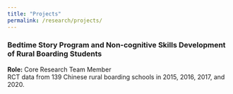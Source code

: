 ```yaml
---
title: "Projects"
permalink: /research/projects/
---
```


### Bedtime Story Program and Non-cognitive Skills Development of Rural Boarding Students  
**Role:** Core Research Team Member  
RCT data from 139 Chinese rural boarding schools in 2015, 2016, 2017, and 2020. 
